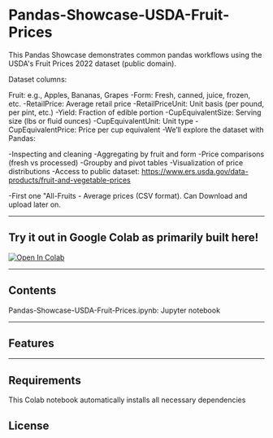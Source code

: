 # Pandas-Showcase-USDA-Fruit-Prices
This Pandas Showcase demonstrates common pandas workflows using the USDA's Fruit Prices 2022 dataset (public domain).

Dataset columns:

Fruit: e.g., Apples, Bananas, Grapes
-Form: Fresh, canned, juice, frozen, etc.
-RetailPrice: Average retail price
-RetailPriceUnit: Unit basis (per pound, per pint, etc.)
-Yield: Fraction of edible portion
-CupEquivalentSize: Serving size (lbs or fluid ounces)
-CupEquivalentUnit: Unit type
-CupEquivalentPrice: Price per cup equivalent
-We’ll explore the dataset with Pandas:

-Inspecting and cleaning
-Aggregating by fruit and form
-Price comparisons (fresh vs processed)
-Groupby and pivot tables
-Visualization of price distributions
-Access to public dataset: https://www.ers.usda.gov/data-products/fruit-and-vegetable-prices

-First one "All-Fruits - Average prices (CSV format). Can Download and upload later on.

---

## Try it out in Google Colab as primarily built here!

[![Open In Colab](https://colab.research.google.com/assets/colab-badge.svg)](https://colab.research.google.com/github/RGithub23/pandas_showcase_usda_fruit_prices/blob/main/pandas_showcase_usda_fruit_prices.ipynb)

---

## Contents

Pandas-Showcase-USDA-Fruit-Prices.ipynb: Jupyter notebook

---

## Features

---
## Requirements

This Colab notebook automatically installs all necessary dependencies

## License
